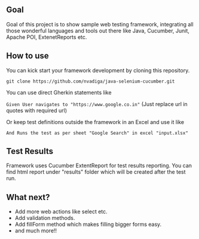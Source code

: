 ## Goal

Goal of this project is to show sample web testing framework, integrating all those wonderful languages and tools out there like Java, Cucumber, Junit, Apache POI, ExtenetReports etc.

## How to use

You can kick start your framework development by cloning this repository.

`git clone https://github.com/nvadiga/java-selenium-cucumber.git`

You can use direct Gherkin statements like

`Given User navigates to "https://www.google.co.in"`
(Just replace url in quotes with required url)

Or keep test definitions outside the framework in an Excel and use it like

`And Runs the test as per sheet "Google Search" in excel "input.xlsx"`

## Test Results

Framework uses Cucumber ExtentReport for test results reporting. You can find html report under "results" folder which will be created after the test run.

## What next?

* Add more web actions like select etc.
* Add validation methods.
* Add fillForm method which makes filling bigger forms easy.
* and much more!!
